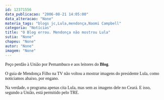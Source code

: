 ```yaml
---
id: 12371556
data_publicacao: "2006-08-21 14:05:00"
data_alteracao: "None"
materia_tags: "blogs jc,Lula,mendonça,Naomi Campbell"
categoria: "Notícias"
title: "O Blog errou. Mendonça não mostrou Lula"
sutia: "None"
chapeu: "None"
autor: "None"
imagem: "None"
---
```

<p><P><FONT face=Verdana>Peço perdão à União por Pernambuco e aos leitores do <STRONG>Blog</STRONG>. </FONT></P></p>
<p><P><FONT face=Verdana>O guia de Mendonça Filho na TV não voltou a mostrar imagens do presidente Lula, como noticiamos abaixo, por engano.</FONT></P></p>
<p><P><FONT face=Verdana>Na verdade, o programa apenas cita Lula, mas sem as imagens dele no Ceará. E isso, segundo a União, está permitido pelo TRE.</FONT></P> </p>
